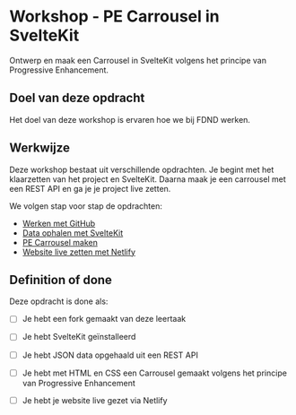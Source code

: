 
# Workshop - PE Carrousel in SvelteKit

Ontwerp en maak een Carrousel in SvelteKit volgens het principe van Progressive Enhancement.

<!--
## Context
Deze leertaak hoort bij Sprint 0: Onboarding. 
Dit is een opdracht die je individueel uitvoert.
-->

## Doel van deze opdracht

<!-- 
Je leert hoe we bij FDND een Carrousel ontwerpen en maken met behulp van het framework SvelteKit.
-->
Het doel van deze workshop is ervaren hoe we bij FDND werken. 

## Werkwijze
Deze workshop bestaat uit verschillende opdrachten. 
Je begint met het klaarzetten van het project en SvelteKit. 
Daarna maak je een carrousel met een REST API en ga je je project live zetten.

We volgen stap voor stap de opdrachten:

- [Werken met GitHub](werken-met-github.md)
- [Data ophalen met SvelteKit](data-ophalen-met-sveltekit.md)
- [PE Carrousel maken](pe-carrousel-maken.md)
- [Website live zetten met Netlify](website-live-zetten-met-netlify.md)


## Definition of done
Deze opdracht is done als:

- [ ] Je hebt een fork gemaakt van deze leertaak
- [ ] Je hebt SvelteKit geïnstalleerd
- [ ] Je hebt JSON data opgehaald uit een REST API
- [ ] Je hebt met HTML en CSS een Carrousel gemaakt volgens het principe van Progressive Enhancement
- [ ] Je hebt je website live gezet via Netlify

